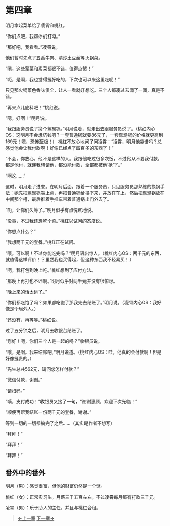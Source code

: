 # 第四章

明月拿起菜单给了凌霄和桃红。

“你们点吧，我帮你们打勾。”

“那好吧，我看看。”凌霄说。

他们暂时先点了五香牛肉、清炒土豆丝等火锅菜。

“嗯，这些荤菜和素菜都很不错，值得点赞！”

“呃，是啊，我也觉得挺好吃的，下次也可以来这里吃呢！”

只见那火锅菜色香味俱全，让人一看就好想吃。三个人都凑过去闻了一闻，真是不错。

“再来点儿底料吧！”桃红说。

“嗯，好啊！”明月说。

“我跟服务员说了换个鸳鸯锅。”明月说着，就走出去跟服务员说了。（桃红内心OS：这明月不会想坑钱吧？一套普通锅就要86元了，一套鸳鸯锅的价格就更高到169元！嗯，恐怖至极！）
桃红不放心地问了问凌霄：“凌霄，明月他靠谱吗？总感觉他会让我付款啊！好像已经点了四百多的东西了！”

“不会，你放心，他不是这样的人。我跟他吃过很多次饭，不过他从不要我付款，都是他付，就连我想请他，都没能付款，全部都被他‘抢’了。”

“啊这……”

这时，明月走了进来。在明月后面，跟着一个服务员，只见服务员那熟练的换锅手法：她先把鸳鸯锅端上桌，再把普通锅给换下来，并放在车上，然后把鸳鸯锅放在中间那个槽，最后推着手推车带着普通锅出门外去了。

“呃，让你们久等了。”明月似乎有点愧疚地说。

“没事，不过我还想吃个菜。”桃红以试问的态度说。

“你想点什么？”

“我想两千元的套餐。”桃红正在试问。

“哦。可以啊！不过你能吃完吗？”明月语出惊人。（桃红内心OS：两千元的东西，就值得这样评价！？虽然我也买得起，但这种东西我不轻易买！）

“呃，我打包到晚上吃。”桃红想到了应付方法。

“那晚上再打也不迟啊。”明月似乎对两千元并没有很惊讶。

“晚上来的话太远了。”

“你们都吃饱了吗？如果都吃饱了那我先去结账了。”明月说。（凌霄内心OS：我好像是个局外人。）

“还没有，再等等。”桃红说。

过了五分钟之后，明月去收银台结账了。

“您好！呃，你们三个人是一起的吗？”收银员说。

“哦，是啊。我来结账吧。”明月说道。（桃红内心OS：哇，他真的会付款啊！但是好像挺贵的。）

“先生总共562元，请问您怎样付款？”

“微信付款，谢谢。”

“请扫码。”

“嘀，支付成功！”收银员又接了一句，“谢谢惠顾，欢迎下次光临！”

“顺便再帮我结账一份两千元的套餐，谢谢。”

等到一切的一切都搞完了之后……（其实是作者不想写）

“拜拜！”

“拜拜！”

“拜拜！”

## 番外中的番外

明月（男）：感觉很富，但他的财富仍然是一个谜。

桃红（女）：正常实习生，月薪三千五百左右，不过凌霄每月都有打款三千元。

凌霄（男）：乐于助人的主任，并且与桃红合租。

> [←上一章](/zh-cn/ex1/chapter3.md)  [下一章→](/zh-cn/ex2/chapter1.md)
